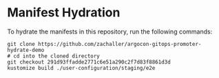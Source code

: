 # Manifest Hydration

To hydrate the manifests in this repository, run the following commands:

```shell
git clone https://github.com/zachaller/argocon-gitops-promoter-hydrate-demo
# cd into the cloned directory
git checkout 291d93ffadde2771c6e51a290c2f7d83f8861d3d
kustomize build ./user-configuration/staging/e2e
```
